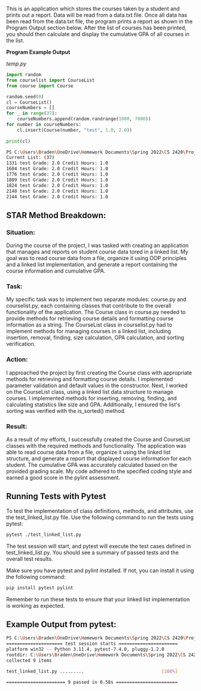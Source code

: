 This is an application which stores the courses taken by a student and prints out a report. 
Data will be read from a data.txt file. Once all data has been read from the data.txt file, 
the program prints a report as shown in the Program Output section below. 
After the list of courses has been printed, you should then calculate and display the 
cumulative GPA of all courses in the list.



**Program Example Output**

_temp.py_
```temp.py
import random
from courselist import CourseList
from course import Course

random.seed(0)
cl = CourseList()
courseNumbers = []
for _ in range(37):
    courseNumbers.append(random.randrange(1000, 7000))
for number in courseNumbers:
    cl.insert(Course(number, "test", 1.0, 2.0))
    
print(cl)
```
```bash
PS C:\Users\Braden\OneDrive\Homework Documents\Spring 2022\CS 2420\Project3\Project3Code\revisedVersion>      & C:/Python311/python.exe "c:/Users/Braden/OneDrive/Homework Documents/Spring 2022/CS 2420/Project3/Project3Code/revisedVersion/temp.py"
Current List: (37)
1331 test Grade: 2.0 Credit Hours: 1.0
1604 test Grade: 2.0 Credit Hours: 1.0
1776 test Grade: 2.0 Credit Hours: 1.0
1809 test Grade: 2.0 Credit Hours: 1.0
1824 test Grade: 2.0 Credit Hours: 1.0
2140 test Grade: 2.0 Credit Hours: 1.0
2144 test Grade: 2.0 Credit Hours: 1.0
```

## STAR Method Breakdown:

### Situation: 

During the course of the project, I was tasked with creating an application that manages and reports on student course data 
tored in a linked list. My goal was to read course data from a file, organize it using OOP principles and a linked list 
implementation, and generate a report containing the course information and cumulative GPA.

### Task: 

My specific task was to implement two separate modules: course.py and courselist.py, each containing classes that contribute to 
the overall functionality of the application. The Course class in course.py needed to provide methods for retrieving course details 
and formatting course information as a string. The CourseList class in courselist.py had to implement methods for managing courses 
in a linked list, including insertion, removal, finding, size calculation, GPA calculation, and sorting verification.

### Action:

I approached the project by first creating the Course class with appropriate methods for retrieving and formatting course details. 
I implemented parameter validation and default values in the constructor. Next, I worked on the CourseList class, using a linked list 
data structure to manage courses. I implemented methods for inserting, removing, finding, and calculating statistics like size and
GPA. Additionally, I ensured the list's sorting was verified with the is_sorted() method.

### Result:

As a result of my efforts, I successfully created the Course and CourseList classes with the required methods and functionality. 
The application was able to read course data from a file, organize it using the linked list structure, and generate a report that 
displayed course information for each student. The cumulative GPA was accurately calculated based on the provided grading scale. 
My code adhered to the specified coding style and earned a good score in the pylint assessment.


## Running Tests with Pytest
To test the implementation of class definitions, methods, and attributes, use the test_linked_list.py file. Use the following 
command to run the tests using pytest:

```bash
pytest ./test_linked_list.py
```

The test session will start, and pytest will execute the test cases defined in test_linked_list.py. You should see a summary 
of passed tests and the overall test results.

Make sure you have pytest and pylint installed. If not, you can install it using the following command:

```bash
pip install pytest pylint
```

Remember to run these tests to ensure that your linked list implementation is working as expected.

## Example Output from pytest:

```bash
PS C:\Users\Braden\OneDrive\Homework Documents\Spring 2022\CS 2420\Project3\Project3Code\revisedVersion> pytest .\test_linked_list.py                                                              
===================== test session starts ======================
platform win32 -- Python 3.11.4, pytest-7.4.0, pluggy-1.2.0      
rootdir: C:\Users\Braden\OneDrive\Homework Documents\Spring 2022\CS 2420\Project3\Project3Code\revisedVersion
collected 9 items                                                

test_linked_list.py .........                             [100%]

====================== 9 passed in 0.58s =======================
```



